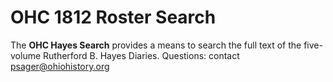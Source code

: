 ﻿# OHC 1812 Roster Search

The **OHC Hayes Search** provides a means to search the full text of the five-volume Rutherford B. Hayes Diaries. Questions: contact psager@ohiohistory.org